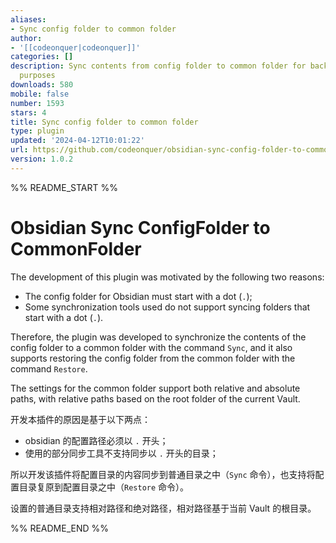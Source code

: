 ```yaml
---
aliases:
- Sync config folder to common folder
author:
- '[[codeonquer|codeonquer]]'
categories: []
description: Sync contents from config folder to common folder for backup or other
  purposes
downloads: 580
mobile: false
number: 1593
stars: 4
title: Sync config folder to common folder
type: plugin
updated: '2024-04-12T10:01:22'
url: https://github.com/codeonquer/obsidian-sync-config-folder-to-common-folder
version: 1.0.2
---
```


%% README_START %%

# Obsidian Sync ConfigFolder to CommonFolder

The development of this plugin was motivated by the following two reasons:

- The config folder for Obsidian must start with a dot (`.`);
- Some synchronization tools used do not support syncing folders that start with a dot (`.`).

Therefore, the plugin was developed to synchronize the contents of the config folder to a common folder with the command `Sync`, and it also supports restoring the config folder from the common folder with the command `Restore`.

The settings for the common folder support both relative and absolute paths, with relative paths based on the root folder of the current Vault.

开发本插件的原因是基于以下两点：

- obsidian 的配置路径必须以 `.` 开头；
- 使用的部分同步工具不支持同步以 `.` 开头的目录；

所以开发该插件将配置目录的内容同步到普通目录之中（`Sync` 命令），也支持将配置目录复原到配置目录之中（`Restore` 命令）。

设置的普通目录支持相对路径和绝对路径，相对路径基于当前 Vault 的根目录。


%% README_END %%